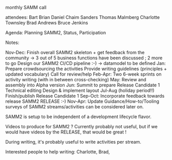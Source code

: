monthly SAMM call

attendees:
Bart
Brian
Daniel
Chaim Sanders
Thomas Malmberg
Charlotte Townsley
Brad Andrews
Bruce Jenkins

Agenda: Planning SAMM2, Status, Participation

Notes:

Nov-Dec:
Finish overall SAMM2 skeleton + get feedback from the community
-> 3 out of 5 business functions have been discussed ;  2 more to go
Design our SAMM2 CI/CD pipeline :-)
-> datamodel to be defined
Jan:
Prepare crowdsourcing the activities
Provide writing guidelines (principles + updated vocabulary)
Call for review/help
Feb-Apr:
Two 6-week sprints on activity writing (with in between cross-checking)
May:
Review and assembly into Alpha version
Jun:
Summit to prepare Release Candidate 1
Technical editing
Design & implement layout
Jul-Aug (holiday period!!)
Finish/publish Release Candidate 1
Sep-Oct:
Incorporate feedback towards release SAMM2
RELEASE :-)
Nov-Apr:
Update Guidance/How-to/Tooling
surveys of SAMM2 streams/activities can be considered later on.


SAMM2 is setup to be independent of a development lifecycle flavor.

Videos to produce for SAMM2 ? Currently probably not useful, but if we would have videos by the RELEASE, that would be great !

During writing, it's probably useful to write activities per stream.

Interested people to help writing: Charlotte, Brad, 